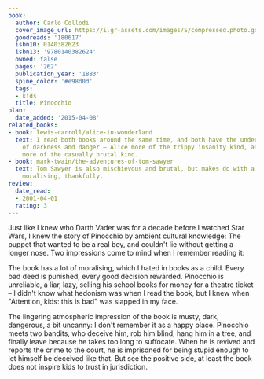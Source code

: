 ```yaml
---
book:
  author: Carlo Collodi
  cover_image_url: https://i.gr-assets.com/images/S/compressed.photo.goodreads.com/books/1327938097l/180617.jpg
  goodreads: '180617'
  isbn10: 0140382623
  isbn13: '9780140382624'
  owned: false
  pages: '262'
  publication_year: '1883'
  spine_color: '#e98d0d'
  tags:
  - kids
  title: Pinocchio
plan:
  date_added: '2015-04-08'
related_books:
- book: lewis-carroll/alice-in-wonderland
  text: I read both books around the same time, and both have the underlying ambience
    of darkness and danger – Alice more of the trippy insanity kind, and Pinocchio
    more of the casually brutal kind.
- book: mark-twain/the-adventures-of-tom-sawyer
  text: Tom Sawyer is also mischievous and brutal, but makes do with a lot less of
    moralising, thankfully.
review:
  date_read:
  - 2001-04-01
  rating: 3
---
```


Just like I knew who Darth Vader was for a decade before I watched Star Wars, I knew the story of Pinocchio by ambient
cultural knowledge: The puppet that wanted to be a real boy, and couldn't lie without getting a longer nose. Two
impressions come to mind when I remember reading it:

The book has a lot of moralising, which I hated in books as a child. Every bad deed is punished, every good decision
rewarded. Pinocchio is unreliable, a liar, lazy, selling his school books for money for a theatre ticket – I didn't know
what hedonism was when I read the book, but I knew when "Attention, kids: this is bad" was slapped in my face.

The lingering atmospheric impression of the book is musty, dark, dangerous, a bit uncanny: I don't remember it as a
happy place. Pinocchio meets two bandits, who deceive him, rob him blind, hang him in a tree, and finally leave because
he takes too long to suffocate. When he is revived and reports the crime to the court, he is imprisoned for being stupid
enough to let himself be deceived like that. But see the positive side, at least the book does not inspire kids to
trust in jurisdiction.
